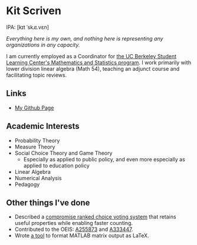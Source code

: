 # Kit Scriven
IPA: \[kɪt ˈskɹɪ.vɛn]

*Everything here is my own, and nothing here is representing any organizations in any capacity.*

I am currently employed as a Coordinator for [the UC Berkeley Student Learning Center's Mathematics and Statistics program](https://slc.berkeley.edu/mathematics-and-statistics). I work primarily with lower division linear algebra (Math 54), teaching an adjunct course and facilitating topic reviews. 

## Links
* [My Github Page](https://github.com/KitScriven)

## Academic Interests
* Probability Theory
* Measure Theory
* Social Choice Theory and Game Theory
	* Especially as applied to public policy, and even more especially as applied to education policy
* Linear Algebra
* Numerical Analysis
* Pedagogy

## Other things I've done
* Described a [compromise ranked choice voting system](https://github.com/KitScriven/cumulative-majority-runoff-voting/blob/main/multiple-round-electoral-system-2021-02-05.pdf) that retains useful properties while enabling faster counting.
* Contributed to the OEIS: [A255873](https://oeis.org/A255873) and [A333447](https://oeis.org/A333447).
* Wrote [a tool](https://github.com/KitScriven/MATLAB-LaTeX) to format MATLAB matrix output as LaTeX.